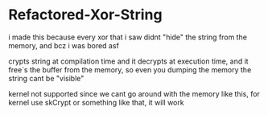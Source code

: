 # Refactored-Xor-String

i made this because every xor that i saw didnt "hide" the string from the memory, and bcz i was bored asf

crypts string at compilation time and it decrypts at execution time, and it free`s the buffer from the memory, so even you dumping the memory the string cant be "visible"

kernel not supported since we cant go around with the memory like this, for kernel use skCrypt or something like that, it will work
